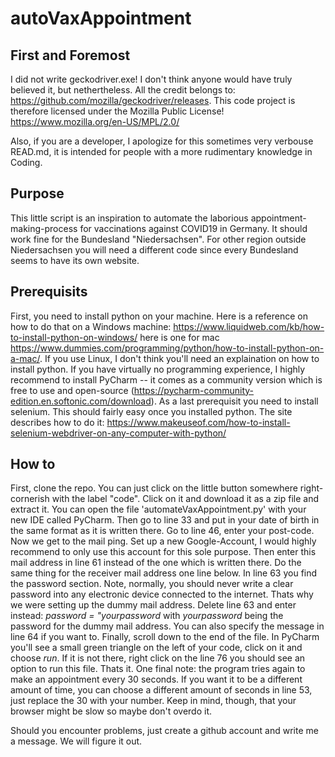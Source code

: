 # autoVaxAppointment

## First and Foremost
I did not write geckodriver.exe! I don't think anyone would have truly believed it, but nethertheless. All the credit belongs to: https://github.com/mozilla/geckodriver/releases.
This code project is therefore licensed under the Mozilla Public License! https://www.mozilla.org/en-US/MPL/2.0/

Also, if you are a developer, I apologize for this sometimes very verbouse READ.md, it is intended for people with a more rudimentary knowledge in Coding.

## Purpose
This little script is an inspiration to automate the laborious appointment-making-process for vaccinations against COVID19 in Germany. It should work fine for the Bundesland "Niedersachsen". For other region outside Niedersachsen you will need a different code since every Bundesland seems to have its own website.

## Prerequisits
First, you need to install python on your machine. Here is a reference on how to do that on a Windows machine: https://www.liquidweb.com/kb/how-to-install-python-on-windows/ here is one for mac https://www.dummies.com/programming/python/how-to-install-python-on-a-mac/. If you use Linux, I don't think you'll need an explaination on how to install python. If you have virtually no programming experience, I highly recommend to install PyCharm -- it comes as a community version which is free to use and open-source (https://pycharm-community-edition.en.softonic.com/download). As a last prerequisit you need to install selenium. This should fairly easy once you installed python. The site describes how to do it: https://www.makeuseof.com/how-to-install-selenium-webdriver-on-any-computer-with-python/

## How to
First, clone the repo. You can just click on the little button somewhere right-cornerish with the label "code". Click on it and download it as a zip file and extract it. You can open the file 'automateVaxAppointment.py' with your new IDE called PyCharm. 
Then go to line 33 and put in your date of birth in the same format as it is written there. Go to line 46, enter your post-code. Now we get to the mail ping. Set up a new Google-Account, I would highly recommend to only use this account for this sole purpose. Then enter this mail address in line 61 instead of the one which is written there. Do the same thing for the receiver mail address one line below. In line 63 you find the password section. Note, normally, you should never write a clear password into any electronic device connected to the internet. Thats why we were setting up the dummy mail address. Delete line 63 and enter instead: *password = "yourpassword* with *yourpassword* being the password for the dummy mail address. You can also specify the message in line 64 if you want to. Finally, scroll down to the end of the file. In PyCharm you'll see a small green triangle on the left of your code, click on it and choose *run*. If it is not there, right click on the line 76 you should see an option to run this file. Thats it. One final note: the program tries again to make an appointment every 30 seconds. If you want it to be a different amount of time, you can choose a different amount of seconds in line 53, just replace the 30 with your number. Keep in mind, though, that your browser might be slow so maybe don't overdo it.

Should you encounter problems, just create a github account and write me a message. We will figure it out.
